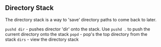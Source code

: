 ## Directory Stack
The directory stack is a way to 'save' directory paths to come back to later.

`pushd dir` - pushes director 'dir' onto the stack. Use `pushd .` to push the current directory onto the stack
`popd` - pop's the top directory from the stack
`dirs` - view the directory stack
